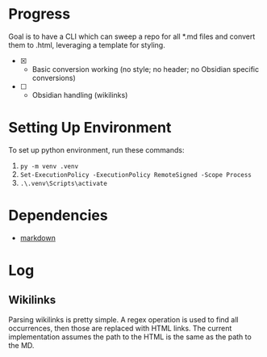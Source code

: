 # Progress
Goal is to have a CLI which can sweep a repo for all *.md files and convert them to .html, leveraging a template for styling.
- [x] - Basic conversion working (no style; no header; no Obsidian specific conversions)
- [ ] - Obsidian handling (wikilinks)

# Setting Up Environment
To set up python environment, run these commands:
1. `py -m venv .venv`
2. `Set-ExecutionPolicy -ExecutionPolicy RemoteSigned -Scope Process`
3. `.\.venv\Scripts\activate`

# Dependencies
- [markdown](https://pypi.org/project/Markdown/)

# Log

## Wikilinks
Parsing wikilinks is pretty simple. A regex operation is used to find all occurrences, then those are replaced with HTML links. The current implementation assumes the path to the HTML is the same as the path to the MD.